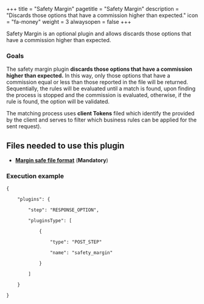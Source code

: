 +++
title = "Safety Margin"
pagetitle = "Safety Margin"
description = "Discards those options that have a commission higher than expected."
icon = "fa-money"
weight = 3
alwaysopen = false
+++

Safety Margin is an optional plugin and allows discards those options that have a commission higher than expected.

### Goals

The safety margin plugin **discards those options that have a commission higher than expected.** In this way, only those options that have a commission equal or less than those reported in the file will be returned.
Sequentially, the rules will be evaluated until a match is found, upon finding the process is stopped and the commission is evaluated, otherwise, if the rule is found, the option will be validated.  

The matching process uses **client Tokens** filed which identify the provided by the client and serves to filter which business rules can be applied for the sent request).

## Files needed to use this plugin

* [**Margin safe file format**](/hotelx/plugins/format-files/safety_margin/) (**Mandatory**)

### Execution example

```
{

    "plugins": {

        "step": "RESPONSE_OPTION",

        "pluginsType": [

            {

                "type": "POST_STEP"

                "name": "safety_margin"

            }

        ]

    }

}
```
